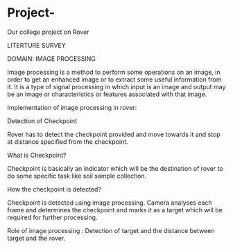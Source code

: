 # Project-
Our college project on Rover

LITERTURE SURVEY 

DOMAIN:  IMAGE PROCESSING

Image processing is a method to perform some operations on an image, in order to get an enhanced image or to extract some useful information from it. It is a type of signal processing in which input is an image and output may be an image or characteristics or features associated with that image.

Implementation of image processing in rover:

Detection of  Checkpoint

Rover has to detect the checkpoint provided and move towards it and stop at distance specified from the checkpoint.

What is Checkpoint?

Checkpoint is basically an indicator which will be the destination of rover to do some specific task like soil sample collection.

How the checkpoint is detected?

Checkpoint is detected using image processing. Camera analyses each frame and determines the checkpoint and marks it as a target which will be required for further processing.

Role of image processing : 
Detection of target and the distance between target and the rover.
